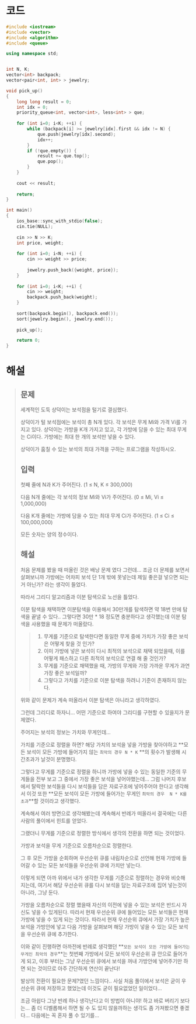 # 코드

```c++
#include <iostream>
#include <vector>
#include <algorithm>
#include <queue>

using namespace std;


int N, K;
vector<int> backpack;
vector<pair<int, int> > jewelry;

void pick_up()
{
    long long result = 0;
    int idx = 0;
    priority_queue<int, vector<int>, less<int> > que;
    
    for (int i=0; i<K; ++i) {
        while (backpack[i] >= jewelry[idx].first && idx != N) {
            que.push(jewelry[idx].second);
            idx++;
        }
        if (!que.empty()) {
            result += que.top();
            que.pop();
        }
    }
    
    cout << result;
    
    return;
}

int main()
{
    ios_base::sync_with_stdio(false);
    cin.tie(NULL);
    
    cin >> N >> K;
    int price, weight;
    
    for (int i=0; i<N; ++i) {
        cin >> weight >> price;
        
        jewelry.push_back({weight, price});
    }
    
    for (int i=0; i<K; ++i) {
        cin >> weight;
        backpack.push_back(weight);
    }
    
    sort(backpack.begin(), backpack.end());
    sort(jewelry.begin(), jewelry.end());
    
    pick_up();

    return 0;
}

```



# 해설

> ## 문제
>
> 세계적인 도둑 상덕이는 보석점을 털기로 결심했다.
>
> 상덕이가 털 보석점에는 보석이 총 N개 있다. 각 보석은 무게 Mi와 가격 Vi를 가지고 있다. 상덕이는 가방을 K개 가지고 있고, 각 가방에 담을 수 있는 최대 무게는 Ci이다. 가방에는 최대 한 개의 보석만 넣을 수 있다.
>
> 상덕이가 훔칠 수 있는 보석의 최대 가격을 구하는 프로그램을 작성하시오.
>
> ## 입력
>
> 첫째 줄에 N과 K가 주어진다. (1 ≤ N, K ≤ 300,000)
>
> 다음 N개 줄에는 각 보석의 정보 Mi와 Vi가 주어진다. (0 ≤ Mi, Vi ≤ 1,000,000)
>
> 다음 K개 줄에는 가방에 담을 수 있는 최대 무게 Ci가 주어진다. (1 ≤ Ci ≤ 100,000,000)
>
> 모든 숫자는 양의 정수이다.
>
> ## 해설
>
> 처음 문제를 봤을 때 떠올린 것은 배낭 문제 였다 그런데... 조금 더 문제를 보면서 살펴보니까 가방에는 어차피 보석 단 1개 밖에 못넣는데 제일 좋은걸 넣으면 되는거 아닌가? 라는 생각이 들었다.
>
> 따라서 그리디 알고리즘과 이분 탐색으로 노선을 틀었다. 
>
> 이분 탐색을 채택하면  이분탐색을 이용해서 30만개를 탐색하면 약 18번 만에 탐색을 끝낼 수 있다.. 그렇다면 30만 * 18 정도면 충분하다고 생각했는데 이분 탐색을 사용했을 때 문제가 떠올랐다.
>
> > 1. 무게를 기준으로 탐색한다면 동일한 무게 중에 가치가 가장 좋은 보석은 어떻게 찾을 것 인가?
> > 2. 이미 가방에 넣은 보석이 다시 최적의 보석으로 채택 되었을때, 이를 어떻게 패스하고 다른 최적의 보석으로 연결 해 줄 것인가?
> > 3. 무게를 기준으로 채택했을 때, 가방의 무게와 가장 가까운 무게가 과연 가장 좋은 보석일까?
> > 4. 그렇다고 가치를 기준으로 이분 탐색을 하려니 기준이 존재하지 않는다. 
>
> 위와 같이 문제가 계속 떠올라서 이분 탐색은 아니라고 생각하였다. 
>
> 그런데 그리디로 하자니... 어떤 기준으로 하여야 그리디를 구현할 수 있을지가 문제였다.
>
> 주어지는 보석의 정보는 가치와 무게인데... 
>
> 가치를 기준으로 정렬을 하면? 해당 가치의 보석을 넣을 가방을 찾아야하고 **모든 보석이 모든 가방에 들어가지 않는  `최악의 경우 N * K` **의 횟수가 발생해 시간초과가 날것이 분명했다.
>
> 그렇다고 무게를 기준으로 정렬을 하니까 가방에 넣을 수 있는 동일한 기준의 무게들을 전부 보고 그 중에서 가장 좋은 보석을 넣어야했는데... 그럼 나머지 후보에서 탈락한 보석들을 다시 보석들을 담은 자료구조에 넣어주어야 한다고 생각해서 이것 또한 **모든 보석이 모든 가방에 들어가는 무게인 `최악의 경우  N * K를 초과`**할 것이라고 생각했다. 
>
> 계속해서 여러 방면으로 생각해봤는데 계속해서 반례가 떠올라서 결국에는 다른 사람의 풀이에서 힌트를 얻었다.
>
> 그랬더니 무게를 기준으로 정렬한 방식에서 생각의 전환을 하면 되는 것이었다.
>
> 가방과 보석을 무게 기준으로 오름차순으로 정렬한다.
>
> 그 후 모든 가방을 순회하며 우선순위 큐를 내림차순으로 선언해 현재 가방에 들어갈 수 있는 모든 보석들을 우선순위 큐에 가치만 넣는다.
>
> 이렇게 되면 아까 위에서 내가 생각한 무게를 기준으로 정렬하는 경우와 비슷해지는데, 여기서 해당 우선순위 큐를 다시 보석을 담는 자료구조에 집어 넣는것이 아니라, 그냥 둔다.
>
> 가방을 오름차순으로 정렬 했을때 자신의 이전에 넣을 수 있는 보석은 반드시 자신도 넣을 수 있게된다. 따라서 현재 우선순위 큐에 들어있는 모든 보석들은 현재 가방에 넣을 수 있게 되는 것이다. 따라서 현재 우선순위 큐에서 가장 가치가 높은 보석을 가방안에 넣고 다음 가방을 살펴보며 해당 가방이 넣을 수 있는 모든 보석을 우선순위 큐에 추가한다.
>
> 이와 같이 진행하면 아까전에 반례로 생각했던 **`모든 보석이 모든 가방에 들어가는 무게인 최악의 경우`**는 첫번째 가방에서 모든 보석이 우선순위 큐 안으로 들어가게 되고, 이후 부터는 그냥 우선순위 큐에서 보석을 꺼내 가방안에 넣어주기만 하면 되는 것이므로 아주 간단하게 연산이 끝난다!
>
> 발상의 전환이 필요한 문제?였던 느낌이다.. 사실 처음 풀이에서 보석은 굳이 우선순위 큐에 저장하고 했었는데 이것도 굳이 필요없었던 일이었다...
>
> 조금 아쉽다 그냥 반례 하나 생각난다고 이 방법이 아니야! 하고 바로 버리기 보다는... 좀 더 디벨롭해서 하면 될 수 도 있지 않을까하는 생각도 좀 가져봤으면 좋겠다... 다음에는 꼭 혼자 풀 수 있기를...

 
